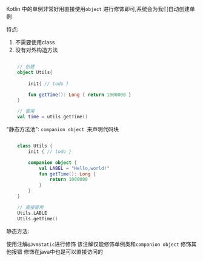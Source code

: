 Kotlin 中的单例非常好用直接使用`object` 进行修饰即可,系统会为我们自动创建单例

特点:
1. 不需要使用class
2. 没有对外构造方法

```kotlin

    // 创建
    object Utils{
        
        init{ // todo }

        fun getTime(): Long { return 1000000 }
    }

    // 使用 
    val time = utils.getTime()

```

"静态方法池": `companion object `来声明代码块

```kotlin

    class Utils {
        init { // todo }

        companion object {
            val LABEL = "Hello,world!"
            fun getTime(): Long {
                return 1000000
            }
        }
    }

    // 直接使用
    Utils.LABLE
    Utils.getTime()
```

静态方法:

使用注解`@JvmStatic`进行修饰
该注解仅能修饰单例类和`companion object` 修饰其他报错
修饰在java中也是可以直接访问的
